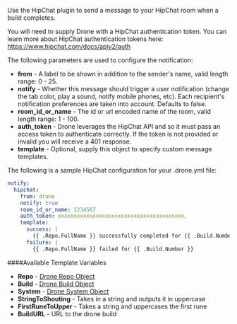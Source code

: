 Use the HipChat plugin to send a message to your HipChat room when a build completes.

You will need to supply Drone with a HipChat authentication token. You can learn more about HipChat authentication tokens here: https://www.hipchat.com/docs/apiv2/auth

The following parameters are used to configure the notification:

* **from** - A label to be shown in addition to the sender's name, valid length range: 0 - 25.
* **notify** - Whether this message should trigger a user notification (change the tab color, play a sound, notify mobile phones, etc). Each recipient's notification preferences are taken into account.
Defaults to false.
* **room_id_or_name** - The id or url encoded name of the room, valid length range: 1 - 100.
* **auth_token** - Drone leverages the HipChat API and so it must pass an access token to authenticate correctly. If the token is not provided or invalid you will receive a 401 response.
* **template** - Optional, supply this object to specify custom message templates.

The following is a sample HipChat configuration for your .drone.yml file:

```yaml
notify:
  hipchat:
    from: drone
    notify: true
    room_id_or_name: 1234567
    auth_token: xxxxxxxxxxxxxxxxxxxxxxxxxxxxxxxxxxxxxxxx,
    template:
      success: |
        {{ .Repo.FullName }} successfully completed for {{ .Build.Number }}
      failure: |
        {{ .Repo.FullName }} failed for {{ .Build.Number }}
```

####Available Template Variables
* **Repo** - [Drone Repo Object](https://github.com/drone/drone/blob/master/model/repo.go)
* **Build** - [Drone Build Object](https://github.com/drone/drone/blob/master/model/build.go)
* **System** - [Drone System Object](https://github.com/drone/drone/blob/master/model/system.go)
* **StringToShouting** - Takes in a string and outputs it in uppercase
* **FirstRuneToUpper** - Takes a string and uppercases the first rune
* **BuildURL** - URL to the drone build
